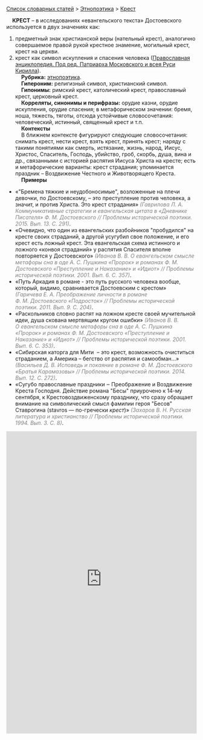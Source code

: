 <style>
st { color: Gray;
  font-style: italic;}
</style>

[Список словарных статей](https://thesaurus-dostoevsky.github.io/Thesaurus/) > [Этнопоэтика](ethnopoe.md) > [Крест](крест.md) 

&nbsp;&nbsp;&nbsp;&nbsp;**КРЕСТ** – в исследованиях «евангельского текста» Достоевского используется в двух значениях как: 
1) предметный знак христианской веры (нательный крест), аналогично совершаемое правой рукой   крестное знамение,  могильный крест, крест на церкви. 
2) крест как символ искупления и спасения человека ([Православная энциклопедия. Под ред. Патриарха Московского и всея Руси Кирилла](https://pravenc.ru)).  
&nbsp;&nbsp;&nbsp;&nbsp;**Рубрика:** [этнопоэтика](ethnopoe.md).  
&nbsp;&nbsp;&nbsp;&nbsp;**Гипероним:** религизный символ, христианский символ.  
&nbsp;&nbsp;&nbsp;&nbsp;**Гипонимы:** римский крест, католический крест, православный крест, церковный крест.  
&nbsp;&nbsp;&nbsp;&nbsp;**Корреляты, синонимы и перифразы:** орудие казни, орудие искупления, орудие спасения; в метафорическом значении:  бремя, ноша, тяжесть, тяготы, отсюда устойчивые словосочетания: человеческий, истинный, священный крест и т.п.  
&nbsp;&nbsp;&nbsp;&nbsp;**Контексты**  
&nbsp;&nbsp;&nbsp;&nbsp;В ближнем контексте фигурируют следующие словосочетания: снимать крест, нести крест, взять крест, принять крест; наряду  с такими понятиями как смерть, истязание, жизнь, народ, Иисус, Христос, Спаситель, Господь, убийство, гроб, скорбь, душа, вина и др., связанными  с историей распятия Иисуса Христа на кресте; есть и  метафорические варианты:  крест страдания; упоминается праздник – Воздвижение Честного и Животворящего Креста.  <br>
&nbsp;&nbsp;&nbsp;&nbsp;**Примеры**  
* «"Бремена тяжкие и неудобоносимые", возложенные на плечи девочки, по Достоевскому, – это преступление против человека, а значит, и против Христа. Это крест страдания» <st>(Гаврилова Л. А. Коммуникативные стратегии и евангельская цитата в «Дневнике Писателя» Ф. М. Достоевского // Проблемы исторической поэтики. 2015. Вып. 13. С. 291)</st>.
* «Очевидно, что один из евангельских разбойников "пробудился" на кресте своих страданий, а другой усугубил свое положение, и его крест есть ложный крест. Эта евангельская схема истинного и ложного «конвоя страданий» у распятия Спасителя вполне повторяется у Достоевского» <st>(Иванов В. В. О евангельском смысле метафоры сна в оде А. С. Пушкина «Пророк» и романах Ф. М. Достоевского «Преступление и Наказание» и «Идиот» // Проблемы исторической поэтики. 2001. Вып. 6. С. 357)</st>.
* «Путь Аркадия в романе - это путь русского человека вообще, который, видимо, сравнивается Достоевским с крестом» <st>(Гаричева Е. А. Преображение личности в романе Ф. М. Достоевского «Подросток» // Проблемы исторической поэтики. 2011. Вып. 9. С. 204)</st>.
* «Раскольников словно распят на ложном кресте своей мучительной идеи, душа скована мертвящим кругом ошибки» <st>(Иванов В. В. О евангельском смысле метафоры сна в оде А. С. Пушкина «Пророк» и романах Ф. М. Достоевского «Преступление и Наказание» и «Идиот» // Проблемы исторической поэтики. 2001. Вып. 6. С. 353)</st>.
* «Сибирская каторга для Мити  – это крест, возможность очиститься страданием, а Америка – бегство от распятия и самообман…» <st>(Васильев Д. В. Исповедь и покаяние в романе Ф. М. Достоевского «Братья Карамазовы» // Проблемы исторической поэтики. 2014. Вып. 12. С. 272)</st>.
* «Сугубо православные праздники ‒ Преображение и Воздвижение Креста Господня. Действие романа "Бесы" приурочено к 14-му сентября, к Крестовоздвиженскому празднику, что сразу обращает внимание на символический смысл фамилии героя "Бесов" Ставрогина (stavros — по-гречески *крест*)» <st>(Захаров В. Н. Русская литература и христианство // Проблемы исторической поэтики. 1994. Вып. 3. С. 8)</st>.  

<iframe src="https://thesaurus-dostoevsky.github.io/nk/крест.html" style="border:0px;width:100%;height:800px" allowfullscreen="true" webkitallowfullscreen="true" mozallowfullscreen="true">
